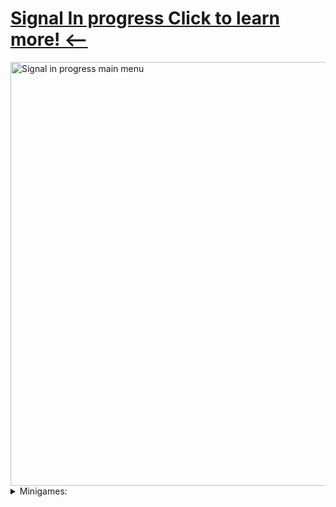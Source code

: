 # [Signal In progress Click to learn more! <--](https://github.com/sim7234/Portfolio/blob/main/Signal%20In%20Progress)
<img width="1213" height="678" alt="Signal in progress main menu" src="https://github.com/user-attachments/assets/1135fb28-9713-49e0-9f9f-cc7c52f8a762" />

<details>

<summary>Minigames:</summary>

<pre>$

    <pbr></pre>
</details>



    
